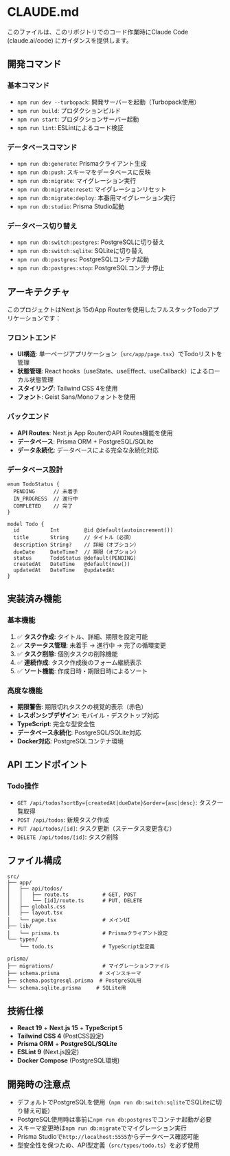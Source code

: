 # CLAUDE.md

このファイルは、このリポジトリでのコード作業時にClaude Code (claude.ai/code) にガイダンスを提供します。

## 開発コマンド

### 基本コマンド
- `npm run dev --turbopack`: 開発サーバーを起動（Turbopack使用）
- `npm run build`: プロダクションビルド
- `npm run start`: プロダクションサーバー起動
- `npm run lint`: ESLintによるコード検証

### データベースコマンド
- `npm run db:generate`: Prismaクライアント生成
- `npm run db:push`: スキーマをデータベースに反映
- `npm run db:migrate`: マイグレーション実行
- `npm run db:migrate:reset`: マイグレーションリセット
- `npm run db:migrate:deploy`: 本番用マイグレーション実行
- `npm run db:studio`: Prisma Studio起動

### データベース切り替え
- `npm run db:switch:postgres`: PostgreSQLに切り替え
- `npm run db:switch:sqlite`: SQLiteに切り替え
- `npm run db:postgres`: PostgreSQLコンテナ起動
- `npm run db:postgres:stop`: PostgreSQLコンテナ停止

## アーキテクチャ

このプロジェクトはNext.js 15のApp Routerを使用したフルスタックTodoアプリケーションです：

### フロントエンド
- **UI構造**: 単一ページアプリケーション（`src/app/page.tsx`）でTodoリストを管理
- **状態管理**: React hooks（useState、useEffect、useCallback）によるローカル状態管理
- **スタイリング**: Tailwind CSS 4を使用
- **フォント**: Geist Sans/Monoフォントを使用

### バックエンド
- **API Routes**: Next.js App RouterのAPI Routes機能を使用
- **データベース**: Prisma ORM + PostgreSQL/SQLite
- **データ永続化**: データベースによる完全な永続化対応

### データベース設計
```prisma
enum TodoStatus {
  PENDING      // 未着手
  IN_PROGRESS  // 進行中
  COMPLETED    // 完了
}

model Todo {
  id          Int        @id @default(autoincrement())
  title       String     // タイトル（必須）
  description String?    // 詳細（オプション）
  dueDate     DateTime?  // 期限（オプション）
  status      TodoStatus @default(PENDING)
  createdAt   DateTime   @default(now())
  updatedAt   DateTime   @updatedAt
}
```

## 実装済み機能

### 基本機能
1. ✅ **タスク作成**: タイトル、詳細、期限を設定可能
2. ✅ **ステータス管理**: 未着手 → 進行中 → 完了の循環変更
3. ✅ **タスク削除**: 個別タスクの削除機能
4. ✅ **連続作成**: タスク作成後のフォーム継続表示
5. ✅ **ソート機能**: 作成日時・期限日時によるソート

### 高度な機能
- **期限警告**: 期限切れタスクの視覚的表示（赤色）
- **レスポンシブデザイン**: モバイル・デスクトップ対応
- **TypeScript**: 完全な型安全性
- **データベース永続化**: PostgreSQL/SQLite対応
- **Docker対応**: PostgreSQLコンテナ環境

## API エンドポイント

### Todo操作
- `GET /api/todos?sortBy={createdAt|dueDate}&order={asc|desc}`: タスク一覧取得
- `POST /api/todos`: 新規タスク作成
- `PUT /api/todos/[id]`: タスク更新（ステータス変更含む）
- `DELETE /api/todos/[id]`: タスク削除

## ファイル構成

```
src/
├── app/
│   ├── api/todos/
│   │   ├── route.ts           # GET, POST
│   │   └── [id]/route.ts      # PUT, DELETE
│   ├── globals.css
│   ├── layout.tsx
│   └── page.tsx               # メインUI
├── lib/
│   └── prisma.ts              # Prismaクライアント設定
└── types/
    └── todo.ts                # TypeScript型定義

prisma/
├── migrations/                # マイグレーションファイル
├── schema.prisma             # メインスキーマ
├── schema.postgresql.prisma  # PostgreSQL用
└── schema.sqlite.prisma     # SQLite用
```

## 技術仕様

- **React 19** + **Next.js 15** + **TypeScript 5**
- **Tailwind CSS 4** (PostCSS設定)
- **Prisma ORM** + **PostgreSQL/SQLite**
- **ESLint 9** (Next.js設定)
- **Docker Compose** (PostgreSQL環境)

## 開発時の注意点

- デフォルトでPostgreSQLを使用（`npm run db:switch:sqlite`でSQLiteに切り替え可能）
- PostgreSQL使用時は事前に`npm run db:postgres`でコンテナ起動が必要
- スキーマ変更時は`npm run db:migrate`でマイグレーション実行
- Prisma Studioで`http://localhost:5555`からデータベース確認可能
- 型安全性を保つため、API型定義（`src/types/todo.ts`）を必ず使用